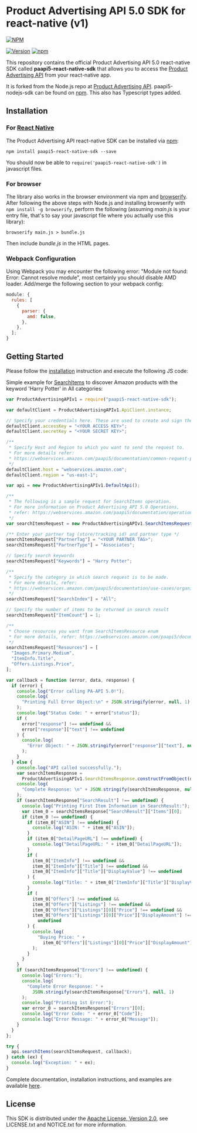 # Product Advertising API 5.0 SDK for react-native (v1)

[![NPM](https://nodei.co/npm/paapi5-react-native-sdk.svg?downloads=true&downloadRank=true&stars=true)](https://nodei.co/npm/paapi5-react-native-sdk/)

[![Version](https://badge.fury.io/js/paapi5-react-native-sdk.svg)](http://badge.fury.io/js/paapi5-react-native-sdk) [![npm](https://img.shields.io/npm/dt/paapi5-react-native-sdk.svg)](https://www.npmjs.com/package/paapi5-react-native-sdk)

This repository contains the official Product Advertising API 5.0 react-native SDK called **paapi5-react-native-sdk** that allows you to access the [Product Advertising API](https://webservices.amazon.com/paapi5/documentation/index.html) from your react-native app.

It is forked from the Node.js repo at [Product Advertising API](https://webservices.amazon.com/paapi5/documentation/index.html). paapi5-nodejs-sdk can be found on [npm](https://www.npmjs.com/package/paapi5-react-native-sdk). This also has Typescript types added.

## Installation

### For [React Native](https://react-native.dev/)

The Product Advertising API react-native SDK can be installed via [npm](https://www.npmjs.com/package/paapi5-react-native-sdk):

```shell
npm install paapi5-react-native-sdk --save
```

You should now be able to `require('paapi5-react-native-sdk')` in javascript files.

### For browser

The library also works in the browser environment via npm and [browserify](http://browserify.org/). After following
the above steps with Node.js and installing browserify with `npm install -g browserify`,
perform the following (assuming _main.js_ is your entry file, that's to say your javascript file where you actually
use this library):

```shell
browserify main.js > bundle.js
```

Then include _bundle.js_ in the HTML pages.

### Webpack Configuration

Using Webpack you may encounter the following error: "Module not found: Error:
Cannot resolve module", most certainly you should disable AMD loader. Add/merge
the following section to your webpack config:

```javascript
module: {
  rules: [
    {
      parser: {
        amd: false,
      },
    },
  ];
}
```

## Getting Started

Please follow the [installation](#installation) instruction and execute the following JS code:

Simple example for [SearchItems](https://webservices.amazon.com/paapi5/documentation/search-items.html) to discover Amazon products with the keyword 'Harry Potter' in All categories:

```javascript
var ProductAdvertisingAPIv1 = require("paapi5-react-native-sdk");

var defaultClient = ProductAdvertisingAPIv1.ApiClient.instance;

// Specify your credentials here. These are used to create and sign the request.
defaultClient.accessKey = "<YOUR ACCESS KEY>";
defaultClient.secretKey = "<YOUR SECRET KEY>";

/**
 * Specify Host and Region to which you want to send the request to.
 * For more details refer:
 * https://webservices.amazon.com/paapi5/documentation/common-request-parameters.html#host-and-region
 */
defaultClient.host = "webservices.amazon.com";
defaultClient.region = "us-east-1";

var api = new ProductAdvertisingAPIv1.DefaultApi();

/**
 * The following is a sample request for SearchItems operation.
 * For more information on Product Advertising API 5.0 Operations,
 * refer: https://webservices.amazon.com/paapi5/documentation/operations.html
 */
var searchItemsRequest = new ProductAdvertisingAPIv1.SearchItemsRequest();

/** Enter your partner tag (store/tracking id) and partner type */
searchItemsRequest["PartnerTag"] = "<YOUR PARTNER TAG>";
searchItemsRequest["PartnerType"] = "Associates";

// Specify search keywords
searchItemsRequest["Keywords"] = "Harry Potter";

/**
 * Specify the category in which search request is to be made.
 * For more details, refer:
 * https://webservices.amazon.com/paapi5/documentation/use-cases/organization-of-items-on-amazon/search-index.html
 */
searchItemsRequest["SearchIndex"] = "All";

// Specify the number of items to be returned in search result
searchItemsRequest["ItemCount"] = 1;

/**
 * Choose resources you want from SearchItemsResource enum
 * For more details, refer: https://webservices.amazon.com/paapi5/documentation/search-items.html#resources-parameter
 */
searchItemsRequest["Resources"] = [
  "Images.Primary.Medium",
  "ItemInfo.Title",
  "Offers.Listings.Price",
];

var callback = function (error, data, response) {
  if (error) {
    console.log("Error calling PA-API 5.0!");
    console.log(
      "Printing Full Error Object:\n" + JSON.stringify(error, null, 1)
    );
    console.log("Status Code: " + error["status"]);
    if (
      error["response"] !== undefined &&
      error["response"]["text"] !== undefined
    ) {
      console.log(
        "Error Object: " + JSON.stringify(error["response"]["text"], null, 1)
      );
    }
  } else {
    console.log("API called successfully.");
    var searchItemsResponse =
      ProductAdvertisingAPIv1.SearchItemsResponse.constructFromObject(data);
    console.log(
      "Complete Response: \n" + JSON.stringify(searchItemsResponse, null, 1)
    );
    if (searchItemsResponse["SearchResult"] !== undefined) {
      console.log("Printing First Item Information in SearchResult:");
      var item_0 = searchItemsResponse["SearchResult"]["Items"][0];
      if (item_0 !== undefined) {
        if (item_0["ASIN"] !== undefined) {
          console.log("ASIN: " + item_0["ASIN"]);
        }
        if (item_0["DetailPageURL"] !== undefined) {
          console.log("DetailPageURL: " + item_0["DetailPageURL"]);
        }
        if (
          item_0["ItemInfo"] !== undefined &&
          item_0["ItemInfo"]["Title"] !== undefined &&
          item_0["ItemInfo"]["Title"]["DisplayValue"] !== undefined
        ) {
          console.log("Title: " + item_0["ItemInfo"]["Title"]["DisplayValue"]);
        }
        if (
          item_0["Offers"] !== undefined &&
          item_0["Offers"]["Listings"] !== undefined &&
          item_0["Offers"]["Listings"][0]["Price"] !== undefined &&
          item_0["Offers"]["Listings"][0]["Price"]["DisplayAmount"] !==
            undefined
        ) {
          console.log(
            "Buying Price: " +
              item_0["Offers"]["Listings"][0]["Price"]["DisplayAmount"]
          );
        }
      }
    }
    if (searchItemsResponse["Errors"] !== undefined) {
      console.log("Errors:");
      console.log(
        "Complete Error Response: " +
          JSON.stringify(searchItemsResponse["Errors"], null, 1)
      );
      console.log("Printing 1st Error:");
      var error_0 = searchItemsResponse["Errors"][0];
      console.log("Error Code: " + error_0["Code"]);
      console.log("Error Message: " + error_0["Message"]);
    }
  }
};

try {
  api.searchItems(searchItemsRequest, callback);
} catch (ex) {
  console.log("Exception: " + ex);
}
```

Complete documentation, installation instructions, and examples are available [here](https://webservices.amazon.com/paapi5/documentation/index.html).

## License

This SDK is distributed under the
[Apache License, Version 2.0](http://www.apache.org/licenses/LICENSE-2.0),
see LICENSE.txt and NOTICE.txt for more information.
